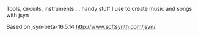 Tools, circuits, instruments ... handy stuff I use to create music and songs with jsyn

Based on jsyn-beta-16.5.14 <http://www.softsynth.com/jsyn/>

